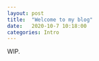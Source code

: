```yaml
---
layout: post
title:  "Welcome to my blog"
date:   2020-10-7 10:18:00
categories: Intro
---
```


WIP.